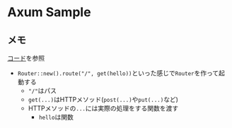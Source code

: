 # Axum Sample

## メモ

[コード](./src/main.rs)を参照　　

- `Router::new().route("/", get(hello))`といった感じで`Router`を作って起動する
  - `"/"`はパス
  - `get(...)`はHTTPメソッド(`post(...)`や`put(...)`など)
  - HTTPメソッドの`...`には実際の処理をする関数を渡す
    - `hello`は関数

